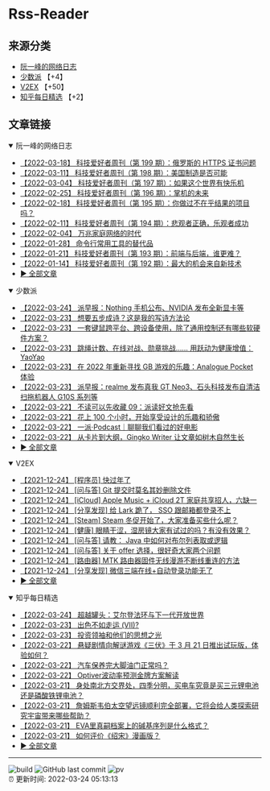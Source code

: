 # Rss-Reader

## 来源分类

* [阮一峰的网络日志](#阮一峰的网络日志)
* [少数派](#少数派) 【+4】
* [V2EX](#V2EX) 【+50】
* [知乎每日精选](#知乎每日精选) 【+2】

## 文章链接

<details open>
    <summary id="阮一峰的网络日志">
     阮一峰的网络日志
    </summary>


* [【2022-03-18】 科技爱好者周刊（第 199 期）：俄罗斯的 HTTPS 证书问题](http://www.ruanyifeng.com/blog/2022/03/weekly-issue-199.html)
* [【2022-03-11】 科技爱好者周刊（第 198 期）：美国制造是否可能](http://www.ruanyifeng.com/blog/2022/03/weekly-issue-198.html)
* [【2022-03-04】 科技爱好者周刊（第 197 期）：如果这个世界有快乐机](http://www.ruanyifeng.com/blog/2022/03/weekly-issue-197.html)
* [【2022-02-25】 科技爱好者周刊（第 196 期）：掌机的未来](http://www.ruanyifeng.com/blog/2022/02/weekly-issue-196.html)
* [【2022-02-18】 科技爱好者周刊（第 195 期）：你做过不在乎结果的项目吗？](http://www.ruanyifeng.com/blog/2022/02/weekly-issue-195.html)
* [【2022-02-11】 科技爱好者周刊（第 194 期）：悲观者正确，乐观者成功](http://www.ruanyifeng.com/blog/2022/02/weekly-issue-194.html)
* [【2022-02-04】 万兆家庭网络的时代](http://www.ruanyifeng.com/blog/2022/02/10g-ethernet.html)
* [【2022-01-28】 命令行常用工具的替代品](http://www.ruanyifeng.com/blog/2022/01/cli-alternative-tools.html)
* [【2022-01-21】 科技爱好者周刊（第 193 期）：前端与后端，谁更难？](http://www.ruanyifeng.com/blog/2022/01/weekly-issue-193.html)
* [【2022-01-14】 科技爱好者周刊（第 192 期）：最大的机会来自新技术](http://www.ruanyifeng.com/blog/2022/01/weekly-issue-192.html)
* [:arrow_forward: 全部文章](data/阮一峰的网络日志.md)
</details>

<details open>
    <summary id="少数派">
     少数派
    </summary>


* [【2022-03-24】 派早报：Nothing 手机公布、NVIDIA 发布全新显卡等](https://sspai.com/post/72261)
* [【2022-03-23】 想要五步成诗？这是我的写诗方法论](https://sspai.com/post/71712)
* [【2022-03-23】 一套键鼠跨平台、跨设备使用，除了通用控制还有哪些软硬件方案？](https://sspai.com/post/72143)
* [【2022-03-23】 跳绳计数、在线对战、勋章挑战…… 用跃动为健康增值：YaoYao](https://sspai.com/post/71936)
* [【2022-03-23】 在 2022 年重新寻找 GB 游戏的乐趣：Analogue Pocket 体验](https://sspai.com/prime/story/sr03-analogue-pocket-gaming-experience)
* [【2022-03-23】 派早报：realme 发布真我 GT Neo3、石头科技发布自清洁扫拖机器人 G10S 系列等](https://sspai.com/post/72245)
* [【2022-03-22】 不读可以先收藏 09：派读好文抢先看](https://sspai.com/post/72232)
* [【2022-03-22】 花上 100 个小时，开始享受设计的乐趣和骄傲](https://sspai.com/post/72183)
* [【2022-03-22】 一派·Podcast｜聊聊我们看过的好电影](https://sspai.com/post/72229)
* [【2022-03-22】 从卡片到大纲，Gingko Writer 让文章如树木自然生长](https://sspai.com/post/72196)
* [:arrow_forward: 全部文章](data/少数派.md)
</details>

<details open>
    <summary id="V2EX">
     V2EX
    </summary>


* [【2021-12-24】 [程序员] 快过年了](https://www.v2ex.com/t/824201)
* [【2021-12-24】 [问与答] Git 提交时莫名其妙删除文件](https://www.v2ex.com/t/824200)
* [【2021-12-24】 [iCloud] Apple Music + iCloud 2T 家庭共享招人，六缺一](https://www.v2ex.com/t/824199)
* [【2021-12-24】 [分享发现] 给 Lark 跪了， SSO 跟邮箱都登录不上](https://www.v2ex.com/t/824198)
* [【2021-12-24】 [Steam] Steam 冬促开始了，大家准备买些什么呢？](https://www.v2ex.com/t/824197)
* [【2021-12-24】 [健康] 眼睛干涩，湿房镜大家有试过的吗？有没有效果？](https://www.v2ex.com/t/824196)
* [【2021-12-24】 [问与答] 请教： Java 中如何对布尔列表取或逻辑](https://www.v2ex.com/t/824194)
* [【2021-12-24】 [问与答] 关于 offer 选择，很好奇大家两个问题](https://www.v2ex.com/t/824192)
* [【2021-12-24】 [路由器] MTK 路由器固件无线漫游不断线重连的方法](https://www.v2ex.com/t/824191)
* [【2021-12-24】 [分享发现] 微信三端在线+自动登录功能无了](https://www.v2ex.com/t/824190)
* [:arrow_forward: 全部文章](data/V2EX.md)
</details>

<details open>
    <summary id="知乎每日精选">
     知乎每日精选
    </summary>


* [【2022-03-24】 超越罐头：艾尔登法环与下一代开放世界](http://zhuanlan.zhihu.com/p/485618682?utm_campaign=rss&utm_medium=rss&utm_source=rss&utm_content=title)
* [【2022-03-23】 出色不如走运 (VII)?](http://zhuanlan.zhihu.com/p/476007400?utm_campaign=rss&utm_medium=rss&utm_source=rss&utm_content=title)
* [【2022-03-23】 投资领袖和他们的思想之光](http://zhuanlan.zhihu.com/p/483040741?utm_campaign=rss&utm_medium=rss&utm_source=rss&utm_content=title)
* [【2022-03-22】 悬疑剧情向解谜游戏《三伏》于 3 月 21 日推出试玩版，体验如何？](http://www.zhihu.com/question/520957436/answer/2401850037?utm_campaign=rss&utm_medium=rss&utm_source=rss&utm_content=title)
* [【2022-03-22】 汽车保养完大脚油门正常吗？](http://www.zhihu.com/question/523093932/answer/2401790243?utm_campaign=rss&utm_medium=rss&utm_source=rss&utm_content=title)
* [【2022-03-22】 Optiver波动率预测金牌方案解读](http://zhuanlan.zhihu.com/p/473531503?utm_campaign=rss&utm_medium=rss&utm_source=rss&utm_content=title)
* [【2022-03-21】 身处南北方交界处，四季分明，买电车究竟是买三元锂电池还是磷酸铁锂电池？](http://www.zhihu.com/question/520427647/answer/2399476594?utm_campaign=rss&utm_medium=rss&utm_source=rss&utm_content=title)
* [【2022-03-21】 詹姆斯韦伯太空望远镜顺利完全部署，它将会给人类探索研究宇宙带来哪些帮助？](http://www.zhihu.com/question/510593209/answer/2399213499?utm_campaign=rss&utm_medium=rss&utm_source=rss&utm_content=title)
* [【2022-03-21】 EVA里真嗣档案上的碱基序列是什么格式？](http://www.zhihu.com/question/522905496/answer/2397761027?utm_campaign=rss&utm_medium=rss&utm_source=rss&utm_content=title)
* [【2022-03-21】 如何评价《绍宋》漫画版？](http://www.zhihu.com/question/523177462/answer/2399855610?utm_campaign=rss&utm_medium=rss&utm_source=rss&utm_content=title)
* [:arrow_forward: 全部文章](data/知乎每日精选.md)
</details>


---

![build](https://github.com/LikaiLee/rss-reader/workflows/rss%20reader/badge.svg)
![GitHub last commit](https://img.shields.io/github/last-commit/likailee/rss-reader)
![pv](https://pageview.vercel.app/?github_user=likailee) <br>
:alarm_clock: 更新时间: 2022-03-24 05:13:13